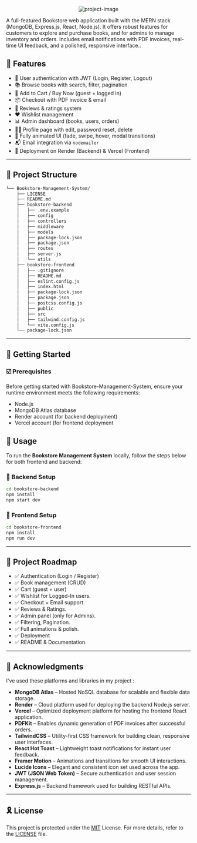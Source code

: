 <p align="center"><img src="https://socialify.git.ci/vippium/Bookstore-Management-System/image?custom_description=&amp;custom_language=React&amp;description=1&amp;font=Jost&amp;language=1&amp;name=1&amp;pattern=Transparent&amp;theme=Auto" alt="project-image"></p>

<p id="description">A full-featured Bookstore web application built with the MERN stack (MongoDB, Express.js, React, Node.js). It offers robust features for customers to explore and purchase books, and for admins to manage inventory and orders. Includes email notifications with PDF invoices, real-time UI feedback, and a polished, responsive interface..</p>


## 👾 Features

- 🔐 User authentication with JWT (Login, Register, Logout)
- 📚 Browse books with search, filter, pagination
- 🛒 Add to Cart / Buy Now (guest + logged in)
- 📦 Checkout with PDF invoice & email
- 💬 Reviews & ratings system
- ❤️ Wishlist management
- 📊 Admin dashboard (books, users, orders)
- 🧑‍💻 Profile page with edit, password reset, delete
- 🌈 Fully animated UI (fade, swipe, hover, modal transitions)
- 📬 Email integration via `nodemailer`
- 📄 Deployment on Render (Backend) & Vercel (Frontend)

---

## 📁 Project Structure

```sh
└── Bookstore-Management-System/
    ├── LICENSE
    ├── README.md
    ├── bookstore-backend
    │   ├── .env.example
    │   ├── config
    │   ├── controllers
    │   ├── middleware
    │   ├── models
    │   ├── package-lock.json
    │   ├── package.json
    │   ├── routes
    │   ├── server.js
    │   └── utils
    ├── bookstore-frontend
    │   ├── .gitignore
    │   ├── README.md
    │   ├── eslint.config.js
    │   ├── index.html
    │   ├── package-lock.json
    │   ├── package.json
    │   ├── postcss.config.js
    │   ├── public
    │   ├── src
    │   ├── tailwind.config.js
    │   └── vite.config.js
    └── package-lock.json
```

---
## 🚀 Getting Started

### ☑️ Prerequisites

Before getting started with Bookstore-Management-System, ensure your runtime environment meets the following requirements:

- Node.js
- MongoDB Atlas database
- Render account (for backend deployment)
- Vercel account (for frontend deployment

## 🚀 Usage

To run the **Bookstore Management System** locally, follow the steps below for both frontend and backend:

### 🔧 Backend Setup

```bash
cd bookstore-backend
npm install
npm start dev
```
### 🎨 Frontend Setup

``` bash
cd bookstore-frontend
npm install
npm run dev
```

---
## 📌 Project Roadmap

- ✅ Authentication (Login / Register)
- ✅ Book management (CRUD)
- ✅ Cart (guest + user)
- ✅ Wishlist for Logged-In users.
- ✅ Checkout + Email support.
- ✅ Reviews & Ratings.
- ✅ Admin panel (only for Admins).
- ✅ Filtering, Pagination.
- ✅ Full animations & polish.
- ✅ Deployment
- ✅ README & Documentation.

---

## 🙌 Acknowledgments

I've used these platforms and libraries in my project :

- **MongoDB Atlas** – Hosted NoSQL database for scalable and flexible data storage.
- **Render** – Cloud platform used for deploying the backend Node.js server.
- **Vercel** – Optimized deployment platform for hosting the frontend React application.
- **PDFKit** – Enables dynamic generation of PDF invoices after successful orders.
- **TailwindCSS** – Utility-first CSS framework for building clean, responsive user interfaces.
- **React Hot Toast** – Lightweight toast notifications for instant user feedback.
- **Framer Motion** – Animations and transitions for smooth UI interactions.
- **Lucide Icons** – Elegant and consistent icon set used across the app.
- **JWT (JSON Web Token)** – Secure authentication and user session management.
- **Express.js** – Backend framework used for building RESTful APIs.

---

## 🎗 License

This project is protected under the [MIT](https://choosealicense.com/licenses) License. For more details, refer to the [LICENSE](https://choosealicense.com/licenses/) file.

